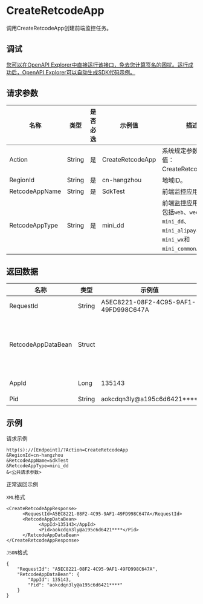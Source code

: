 # CreateRetcodeApp

调用CreateRetcodeApp创建前端监控任务。

## 调试

[您可以在OpenAPI Explorer中直接运行该接口，免去您计算签名的困扰。运行成功后，OpenAPI Explorer可以自动生成SDK代码示例。](https://api.aliyun.com/#product=ARMS&api=CreateRetcodeApp&type=RPC&version=2019-08-08)

## 请求参数

|名称|类型|是否必选|示例值|描述|
|--|--|----|---|--|
|Action|String|是|CreateRetcodeApp|系统规定参数。取值：CreateRetcodeApp。 |
|RegionId|String|是|cn-hangzhou|地域ID。 |
|RetcodeAppName|String|是|SdkTest|前端监控应用名称。 |
|RetcodeAppType|String|是|mini\_dd|前端监控应用类型，包括`web`、`weex`、`mini_dd`、`mini_alipay`、`mini_wx`和`mini_common`。 |

## 返回数据

|名称|类型|示例值|描述|
|--|--|---|--|
|RequestId|String|A5EC8221-08F2-4C95-9AF1-49FD998C647A|请求ID。 |
|RetcodeAppDataBean|Struct| |返回前端监控创建信息。 |
|AppId|Long|135143|应用ID。 |
|Pid|String|aokcdqn3ly@a195c6d6421\*\*\*\*|PID。 |

## 示例

请求示例

```
http(s)://[Endpoint]/?Action=CreateRetcodeApp
&RegionId=cn-hangzhou
&RetcodeAppName=SdkTest
&RetcodeAppType=mini_dd
&<公共请求参数>
```

正常返回示例

`XML`格式

```
<CreateRetcodeAppResponse>
      <RequestId>A5EC8221-08F2-4C95-9AF1-49FD998C647A</RequestId>
      <RetcodeAppDataBean>
            <AppId>135143</AppId>
            <Pid>aokcdqn3ly@a195c6d6421****</Pid>
      </RetcodeAppDataBean>
</CreateRetcodeAppResponse>
```

`JSON`格式

```
{
    "RequestId": "A5EC8221-08F2-4C95-9AF1-49FD998C647A",
    "RetcodeAppDataBean": {
        "AppId": 135143,
        "Pid": "aokcdqn3ly@a195c6d6421****"
    }
}
```

